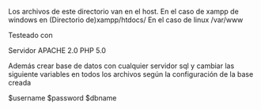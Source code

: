 
Los archivos de este directorio van en el host.
En el caso de xampp de windows en (Directorio de)xampp/htdocs/
En el caso de linux /var/www

Testeado con

Servidor APACHE 2.0
PHP 5.0

Además crear base de datos con cualquier servidor sql
y cambiar las siguiente variables en todos los archivos según
la configuración de la base creada

$username
$password 
$dbname 

